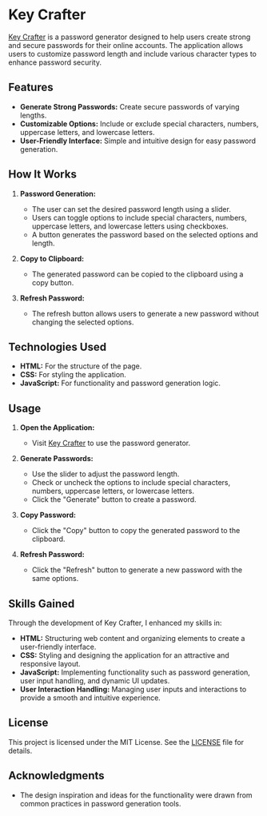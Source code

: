 # Key Crafter

[Key Crafter](https://key-crafter.netlify.app) is a password generator designed to help users create strong and secure passwords for their online accounts. The application allows users to customize password length and include various character types to enhance password security.

## Features

- **Generate Strong Passwords:** Create secure passwords of varying lengths.
- **Customizable Options:** Include or exclude special characters, numbers, uppercase letters, and lowercase letters.
- **User-Friendly Interface:** Simple and intuitive design for easy password generation.

## How It Works

1. **Password Generation:**
   - The user can set the desired password length using a slider.
   - Users can toggle options to include special characters, numbers, uppercase letters, and lowercase letters using checkboxes.
   - A button generates the password based on the selected options and length.

2. **Copy to Clipboard:**
   - The generated password can be copied to the clipboard using a copy button.

3. **Refresh Password:**
   - The refresh button allows users to generate a new password without changing the selected options.

## Technologies Used

- **HTML:** For the structure of the page.
- **CSS:** For styling the application.
- **JavaScript:** For functionality and password generation logic.

## Usage

1. **Open the Application:**
   - Visit [Key Crafter](https://key-crafter.netlify.app) to use the password generator.

2. **Generate Passwords:**
   - Use the slider to adjust the password length.
   - Check or uncheck the options to include special characters, numbers, uppercase letters, or lowercase letters.
   - Click the "Generate" button to create a password.

3. **Copy Password:**
   - Click the "Copy" button to copy the generated password to the clipboard.

4. **Refresh Password:**
   - Click the "Refresh" button to generate a new password with the same options.

## Skills Gained

Through the development of Key Crafter, I enhanced my skills in:

- **HTML:** Structuring web content and organizing elements to create a user-friendly interface.
- **CSS:** Styling and designing the application for an attractive and responsive layout.
- **JavaScript:** Implementing functionality such as password generation, user input handling, and dynamic UI updates.
- **User Interaction Handling:** Managing user inputs and interactions to provide a smooth and intuitive experience.

## License

This project is licensed under the MIT License. See the [LICENSE](LICENSE) file for details.

## Acknowledgments

- The design inspiration and ideas for the functionality were drawn from common practices in password generation tools.
